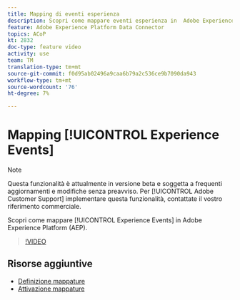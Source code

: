```yaml
---
title: Mapping di eventi esperienza
description: Scopri come mappare eventi esperienza in  Adobe Experience Platform (AEP)
feature: Adobe Experience Platform Data Connector
topics: ACoP
kt: 2832
doc-type: feature video
activity: use
team: TM
translation-type: tm+mt
source-git-commit: f0d95ab02496a9caa6b79a2c536ce9b7090da943
workflow-type: tm+mt
source-wordcount: '76'
ht-degree: 7%

---
```



# Mapping [!UICONTROL Experience Events]

>[!NOTE]
>
>Questa funzionalità è attualmente in versione beta e soggetta a frequenti aggiornamenti e modifiche senza preavviso.
>Per [!UICONTROL Adobe Customer Support] implementare questa funzionalità, contattate il vostro riferimento commerciale.

Scopri come mappare [!UICONTROL Experience Events] in  Adobe Experience Platform (AEP).

>[!VIDEO](https://video.tv.adobe.com/v/27265?quality=12)

## Risorse aggiuntive

* [Definizione mappature](https://docs.adobe.com/content/help/en/campaign-standard/using/administrating/mapping-campaign-and-aep-data/aep-mapping-definition.html)
* [Attivazione mappature](https://docs.adobe.com/content/help/en/campaign-standard/using/administrating/mapping-campaign-and-aep-data/aep-mapping-activation.html)

